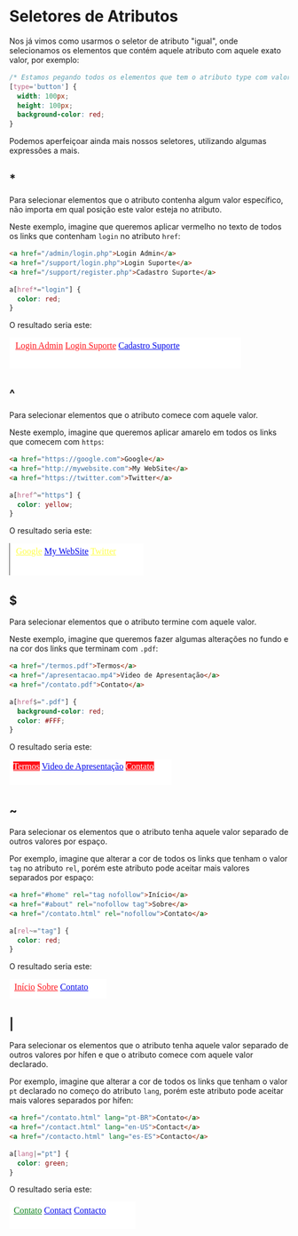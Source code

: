 # Seletores de Atributos

Nos já vimos como usarmos o seletor de atributo "igual", onde selecionamos os elementos que contém aquele
atributo com aquele exato valor, por exemplo:

```css
/* Estamos pegando todos os elementos que tem o atributo type com valor "button" */
[type='button'] {
  width: 100px;
  height: 100px;
  background-color: red;
}
```

Podemos aperfeiçoar ainda mais nossos seletores, utilizando algumas expressões a mais.

## *

Para selecionar elementos que o atributo contenha algum valor específico, não importa em qual
posição este valor esteja no atributo.

Neste exemplo, imagine que queremos aplicar vermelho no texto de todos os links que contenham `login`
no atributo `href`:

```html
<a href="/admin/login.php">Login Admin</a>
<a href="/support/login.php">Login Suporte</a>
<a href="/support/register.php">Cadastro Suporte</a>
```

```css
a[href*="login"] {
  color: red;
}
```

O resultado seria este:

![](../img/Modulo-Intermediario/Attribute-Selector/contain-selector.png)

## ^

Para selecionar elementos que o atributo comece com aquele valor.

Neste exemplo, imagine que queremos aplicar amarelo em todos os links que comecem com `https`:

```html
<a href="https://google.com">Google</a>
<a href="http://mywebsite.com">My WebSite</a>
<a href="https://twitter.com">Twitter</a>
```

```css
a[href^="https"] {
  color: yellow;
}
```

O resultado seria este:

![](../img/Modulo-Intermediario/Attribute-Selector/start-with-selector.png)

## $

Para selecionar elementos que o atributo termine com aquele valor.

Neste exemplo, imagine que queremos fazer algumas alterações no fundo e na cor dos links que terminam com `.pdf`:

```html
<a href="/termos.pdf">Termos</a>
<a href="/apresentacao.mp4">Video de Apresentação</a>
<a href="/contato.pdf">Contato</a>
```

```css
a[href$=".pdf"] {
  background-color: red;
  color: #FFF;
}
```

O resultado seria este:

![](../img/Modulo-Intermediario/Attribute-Selector/ends-with-selector.png)

## ~

Para selecionar os elementos que o atributo tenha aquele valor separado de outros valores por espaço.

Por exemplo, imagine que alterar a cor de todos os links que tenham o valor `tag` no atributo `rel`, porém este atributo
pode aceitar mais valores separados por espaço:

```html
<a href="#home" rel="tag nofollow">Início</a>
<a href="#about" rel="nofollow tag">Sobre</a>
<a href="/contato.html" rel="nofollow">Contato</a>
```

```css
a[rel~="tag"] {
  color: red;
}
```

O resultado seria este:

![](../img/Modulo-Intermediario/Attribute-Selector/spaced-selector.png)

## |

Para selecionar os elementos que o atributo tenha aquele valor separado de outros valores por hífen e que o atributo comece
 com aquele valor declarado.

Por exemplo, imagine que alterar a cor de todos os links que tenham o valor `pt` declarado no começo do atributo `lang`, porém este atributo
pode aceitar mais valores separados por hífen:

```html
<a href="/contato.html" lang="pt-BR">Contato</a>
<a href="/contact.html" lang="en-US">Contact</a>
<a href="/contacto.html" lang="es-ES">Contacto</a>
```

```css
a[lang|="pt"] {
  color: green;
}
```

O resultado seria este:

![](../img/Modulo-Intermediario/Attribute-Selector/hyphenated-selector.png)
